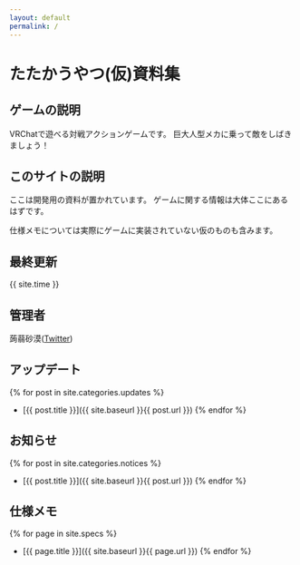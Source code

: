 ```yaml
---
layout: default
permalink: /
---
```


# たたかうやつ(仮)資料集
## ゲームの説明
VRChatで遊べる対戦アクションゲームです。
巨大人型メカに乗って敵をしばきましょう！

## このサイトの説明
ここは開発用の資料が置かれています。
ゲームに関する情報は大体ここにあるはずです。

仕様メモについては実際にゲームに実装されていない仮のものも含みます。

## 最終更新
{{ site.time }}

## 管理者
蒟蒻砂漠([Twitter](https://x.com/konjacdesert))

## アップデート
{% for post in site.categories.updates %}
* [{{ post.title }}]({{ site.baseurl }}{{ post.url }})
{% endfor %}

## お知らせ
{% for post in site.categories.notices %}
* [{{ post.title }}]({{ site.baseurl }}{{ post.url }})
{% endfor %}

## 仕様メモ
{% for page in site.specs %}
* [{{ page.title }}]({{ site.baseurl }}{{ page.url }})
{% endfor %}
